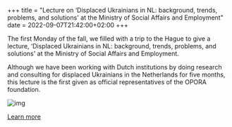 +++
title = "Lecture on ‘Displaced Ukrainians in NL: background, trends, problems, and solutions' at the Ministry of Social Affairs and Employment"
date = 2022-09-07T21:42:00+02:00
+++

The first Monday of the fall, we filled with a trip to the Hague to give a lecture, ‘Displaced Ukrainians in NL: background, trends, problems, and solutions' at the Ministry of Social Affairs and Employment.

Although we have been working with Dutch institutions by doing research and consulting for displaced Ukrainians in the Netherlands for five months, this lecture is the first given as official representatives of the OPORA foundation.

![img](https://media-exp1.licdn.com/dms/image/C4E22AQG8GN7ck-ianQ/feedshare-shrink_800/0/1662550835966?e=1672272000&v=beta&t=0b_HcEzmzckJntxODJ9Zuwen7zHS1j1DtHg6TYfygaM)

[Learn more](https://www.linkedin.com/feed/update/urn:li:activity:6973243625824522240)


<!--more--> 
